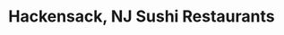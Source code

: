 ---
layout: city
title: Hackensack, NJ Sushi Restaurants
permalink: /new-jersey/hackensack/
stateAbbr: NJ
stateName: New Jersey
cityName: Hackensack

---